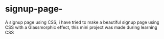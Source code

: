 # signup-page-
A signup page using CSS, i  have tried to make a beautiful signup page using CSS with a Glassmorphic effect, this mini project was made during learning CSS
